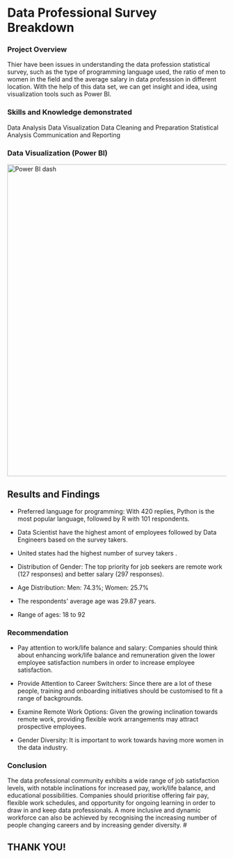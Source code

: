 # Data Professional Survey Breakdown 
### Project Overview
Thier have been issues in understanding the data profession statistical survey, such as the type of programming language used, the ratio of men to women in the field and the average salary in data professsion in different location. With the help of this data set, we can get insight and idea, using visualization tools such as Power BI.

### Skills and Knowledge demonstrated
Data Analysis
Data Visualization
Data Cleaning and Preparation
Statistical Analysis
Communication and Reporting

###  Data Visualization (Power BI)
<img width="716" alt="Power BI dash" src="https://github.com/Chuks200/Power-BI-Project/assets/150162291/94e26629-ba1c-42d4-94fd-17ee860c1a2f">
 
 ## Results and Findings
- Preferred language for programming: With 420 replies, Python is the most popular language, followed by R with 101 respondents.
 
- Data Scientist have the highest amont of employees followed by Data Engineers based on the survey takers.

- United states had the highest number of survey takers .
 
- Distribution of Gender: The top priority for job seekers are remote work (127 responses) and better salary (297 responses).
 
- Age Distribution: Men: 74.3%; Women: 25.7%
 
- The respondents' average age was 29.87 years.
 
- Range of ages: 18 to 92

### Recommendation
- Pay attention to work/life balance and salary: Companies should think about enhancing work/life balance and remuneration given the lower employee satisfaction numbers in order to increase employee satisfaction.

- Provide Attention to Career Switchers: Since there are a lot of these people, training and onboarding initiatives should be customised to fit a range of backgrounds.

- Examine Remote Work Options: Given the growing inclination towards remote work, providing flexible work arrangements may attract prospective employees.

- Gender Diversity: It is important to work towards having more women in the data industry.
  
### Conclusion
The data professional community exhibits a wide range of job satisfaction levels, with notable inclinations for increased pay, work/life balance, and educational possibilities. Companies should prioritise offering fair pay, flexible work schedules, and opportunity for ongoing learning in order to draw in and keep data professionals. A more inclusive and dynamic workforce can also be achieved by recognising the increasing number of people changing careers and by increasing gender diversity. ​#

## THANK YOU!

